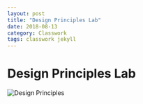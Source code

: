 ```yaml
---
layout: post
title: "Design Principles Lab"
date: 2018-08-13
category: Classwork
tags: classwork jekyll
---
```

# Design Principles Lab

![Design Principles](https://kammorne.github.io/img/classwork/L4DesignPrinciples.jpg)
